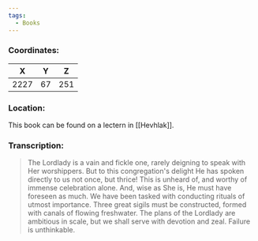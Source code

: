 ```yaml
---
tags:
  - Books
---
```


### Coordinates:
| **X** | **Y**| **Z** |
|:-----:|:----:|:-----:|
|2227  |67   |251  |

### Location:
This book can be found on a lectern in [[Hevhlak]]. 

### Transcription:
> The Lordlady is a vain and fickle one, rarely deigning to speak with Her worshippers. But to this congregation's delight He has spoken directly to us not once, but thrice! This is unheard of, and worthy of immense celebration alone. And, wise as She is, He must have foreseen as much. We have been tasked with conducting rituals of utmost importance. Three great sigils must be constructed, formed with canals of flowing freshwater. The plans of the Lordlady are ambitious in scale, but we shall serve with devotion and zeal. Failure is unthinkable.
